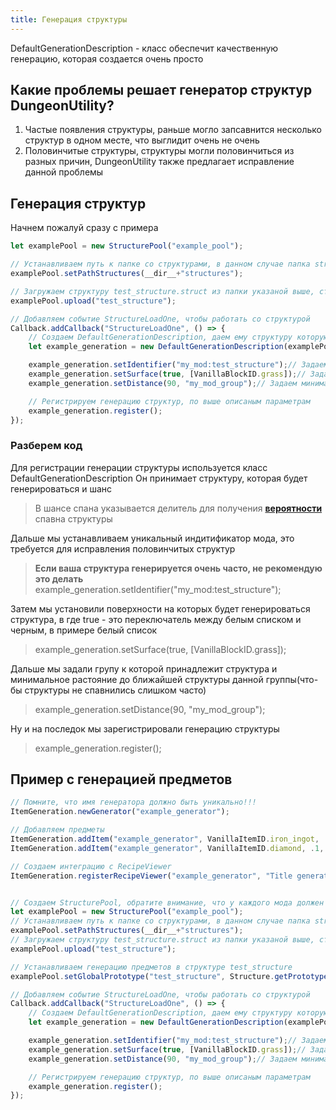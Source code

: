 ```yaml
---
title: Генерация структуры
---
```


DefaultGenerationDescription - класс обеспечит качественную генерацию, которая создается очень просто

## Какие проблемы решает генератор структур DungeonUtility?

1. Частые появления структуры, раньше могло запсавнится несколько структур в одном месте, что выглидит очень не очень
2. Половинчитые структуры, структуры могли половинчиться из разных причин, DungeonUtility также предлагает исправление данной проблемы

## Генерация структур

Начнем пожалуй сразу с примера

```ts
let examplePool = new StructurePool("example_pool");

// Устанавливаем путь к папке со структурами, в данном случае папка structures в главное директории мода
examplePool.setPathStructures(__dir__+"structures");

// Загружаем структуру test_structure.struct из папки указаной выше, структура будет доступна по имени test_structure
examplePool.upload("test_structure");

// Добавляем событие StructureLoadOne, чтобы работать со структурой
Callback.addCallback("StructureLoadOne", () => {
    // Создаем DefaultGenerationDescription, даем ему структуру которую будем генерировать, с шансом 1 к 80(примерно 1 структура на 80 чанков)
    let example_generation = new DefaultGenerationDescription(examplePool.get("test_structure"), 80);

    example_generation.setIdentifier("my_mod:test_structure");// Задаем уникальный индитификатор, для структуры
    example_generation.setSurface(true, [VanillaBlockID.grass]);// Задаем блоки на которых будет спавниться структура
    example_generation.setDistance(90, "my_mod_group");// Задаем минимальное расстояния между структурами my_mod_group

    // Регистрируем генерацию структур, по выше описаным параметрам
    example_generation.register();
});
```

### Разберем код

Для регистрации генерации структуры используется класс DefaultGenerationDescription
Он принимает структуру, которая будет генерироваться и шанс

> В шансе спана указывается делитель для получения [**вероятности**](https://ru.wikipedia.org/wiki/Вероятность) спавна структуры

Дальше мы устанавливаем уникальный индитификатор мода, это требуется для исправления половинчитых структур
> **Если ваша структура генерируется очень часто, не рекомендую это делать**
> example_generation.setIdentifier("my_mod:test_structure");

Затем мы установили поверхности на которых будет генерироваться структура, в где true - это переключатель между белым списком и черным, в примере белый список
> example_generation.setSurface(true, [VanillaBlockID.grass]);

Дальше мы задали групу к которой принадлежит структура и минимальное растояние до ближайшей структуры данной группы(что-бы структуры не спавнились слишком часто)
> example_generation.setDistance(90, "my_mod_group");

Ну и на последок мы зарегистрировали генерацию структуры

> example_generation.register();

## Пример с генерацией предметов

```ts
// Помните, что имя генератора должно быть уникально!!!
ItemGeneration.newGenerator("example_generator");

// Добавляем предметы
ItemGeneration.addItem("example_generator", VanillaItemID.iron_ingot, .5, {min: 1, max: 3});
ItemGeneration.addItem("example_generator", VanillaItemID.diamond, .1, {min: 1, max: 1});

// Создаем интеграцию с RecipeViewer
ItemGeneration.registerRecipeViewer("example_generator", "Title generator");


// Создаем StructurePool, обратите внимание, что у каждого мода должен быть свое уникальное имя StructurePool!!!!!!!!!
let examplePool = new StructurePool("example_pool");
// Устанавливаем путь к папке со структурами, в данном случае папка structures в главное директории мода
examplePool.setPathStructures(__dir__+"structures");
// Загружаем структуру test_structure.struct из папки указаной выше, структура будет доступна по имени test_structure
examplePool.upload("test_structure");

// Устанавливаем генерацию предметов в структуре test_structure
examplePool.setGlobalPrototype("test_structure", Structure.getPrototypeDefault("example_generator"));

// Добавляем событие StructureLoadOne, чтобы работать со структурой
Callback.addCallback("StructureLoadOne", () => {
    // Создаем DefaultGenerationDescription, даем ему структуру которую будем генерировать, с шансом 1 к 80(примерно 1 структура на 80 чанков)
    let example_generation = new DefaultGenerationDescription(examplePool.get("test_structure"), 80);

    example_generation.setIdentifier("my_mod:test_structure");// Задаем уникальный индитификатор, для структуры
    example_generation.setSurface(true, [VanillaBlockID.grass]);// Задаем блоки на которых будет спавниться структура
    example_generation.setDistance(90, "my_mod_group");// Задаем минимальное расстояния между структурами my_mod_group

    // Регистрируем генерацию структур, по выше описаным параметрам
    example_generation.register();
});
```
